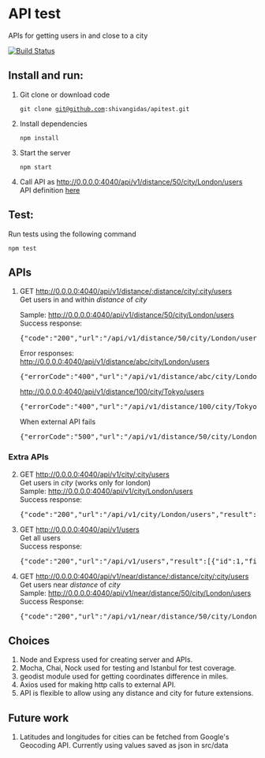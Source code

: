 # API test

APIs for getting users in and close to a city

[![Build Status](https://travis-ci.com/shivangidas/apitest.svg?token=KMckoTpBEKUimWY3SsUN&branch=master)](https://travis-ci.com/shivangidas/apitest)

<!-- ![Node.js CI](https://github.com/shivangidas/apitest/workflows/Node.js%20CI/badge.svg) -->

## Install and run:

1. Git clone or download code

   <code>git clone git@github.com:shivangidas/apitest.git</code>

2. Install dependencies

   <code>npm install</code>

3. Start the server

   <code>npm start</code>

4. Call API as http://0.0.0.0:4040/api/v1/distance/50/city/London/users \
   API definition [here](https://github.com/shivangidas/apitest#apis)

## Test:

Run tests using the following command

<code>npm test</code>

## APIs

1.  GET http://0.0.0.0:4040/api/v1/distance/:distance/city/:city/users \
    Get users in and within _distance_ of _city_

    Sample: http://0.0.0.0:4040/api/v1/distance/50/city/London/users \
    Success response: <pre>{"code":"200","url":"/api/v1/distance/50/city/London/users","result":[{"id":266,"first_name":"Ancell","last_name":"Garnsworthy","email":"agarnsworthy7d@seattletimes.com","ip_address":"67.4.69.137","latitude":51.6553959,"longitude":0.0572553},...]}</pre>
    Error responses:
    http://0.0.0.0:4040/api/v1/distance/abc/city/London/users

    <pre>{"errorCode":"400","url":"/api/v1/distance/abc/city/London/users","errorMessage":"Distance cannot be non-numeric"}</pre>

    http://0.0.0.0:4040/api/v1/distance/100/city/Tokyo/users

    <pre>{"errorCode":"400","url":"/api/v1/distance/100/city/Tokyo/users","errorMessage":"City not in Database"}</pre>

    When external API fails

    <pre>{"errorCode":"500","url":"/api/v1/distance/50/city/London/users","errorMessage":"API not reachable"}</pre>

### Extra APIs

2. GET http://0.0.0.0:4040/api/v1/city/:city/users \
   Get users in _city_ (works only for london) \
   Sample: http://0.0.0.0:4040/api/v1/city/London/users \
   Success response:

    <pre>{"code":"200","url":"/api/v1/city/London/users","result":[{"id":135,"first_name":"Mechelle","last_name":"Boam","email":"mboam3q@thetimes.co.uk","ip_address":"113.71.242.187","latitude":-6.5115909,"longitude":105.652983},{"id":396,"first_name":"Terry","last_name":"Stowgill","email":"tstowgillaz@webeden.co.uk","ip_address":"143.190.50.240","latitude":-6.7098551,"longitude":111.3479498},...]}</pre>

3. GET http://0.0.0.0:4040/api/v1/users \
   Get all users \
   Success response: <pre>{"code":"200","url":"/api/v1/users","result":[{"id":1,"first_name":"Maurise","last_name":"Shieldon","email":"mshieldon0@squidoo.com","ip_address":"192.57.232.111","latitude":34.003135,"longitude":-117.7228641},{"id":2,"first_name":"Bendix","last_name":"Halgarth","email":"bhalgarth1@timesonline.co.uk","ip_address":"4.185.73.82","latitude":-2.9623869,"longitude":104.7399789},...]}</pre>

4. GET http://0.0.0.0:4040/api/v1/near/distance/:distance/city/:city/users \
   Get users near _distance_ of _city_ \
   Sample: http://0.0.0.0:4040/api/v1/near/distance/50/city/London/users \
   Success Response: <pre>{"code":"200","url":"/api/v1/near/distance/50/city/London/users","result":[{"id":266,"first_name":"Ancell","last_name":"Garnsworthy","email":"agarnsworthy7d@seattletimes.com","ip_address":"67.4.69.137","latitude":51.6553959,"longitude":0.0572553},{"id":322,"first_name":"Hugo","last_name":"Lynd","email":"hlynd8x@merriam-webster.com","ip_address":"109.0.153.166","latitude":51.6710832,"longitude":0.8078532},{"id":554,"first_name":"Phyllys","last_name":"Hebbs","email":"phebbsfd@umn.edu","ip_address":"100.89.186.13","latitude":51.5489435,"longitude":0.3860497}]}</pre>

## Choices

1. Node and Express used for creating server and APIs.
2. Mocha, Chai, Nock used for testing and Istanbul for test coverage.
3. geodist module used for getting coordinates difference in miles.
4. Axios used for making http calls to external API.
5. API is flexible to allow using any distance and city for future extensions.

## Future work

1. Latitudes and longitudes for cities can be fetched from Google's Geocoding API. Currently using values saved as json in src/data
